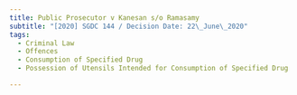 ```yaml
---
title: Public Prosecutor v Kanesan s/o Ramasamy
subtitle: "[2020] SGDC 144 / Decision Date: 22\_June\_2020"
tags:
  - Criminal Law
  - Offences
  - Consumption of Specified Drug
  - Possession of Utensils Intended for Consumption of Specified Drug

---
```

